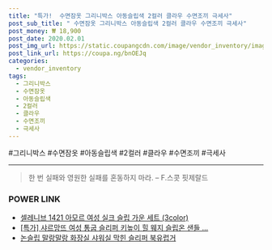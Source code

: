 ```yaml
--- 
title: "특가!  수면잠옷 그리니박스 아동슬립색 2컬러 클라우 수면조끼 극세사" 
post_sub_title: " 수면잠옷 그리니박스 아동슬립색 2컬러 클라우 수면조끼 극세사" 
post_money: ₩ 18,900 
post_date: 2020.02.01 
post_img_url: https://static.coupangcdn.com/image/vendor_inventory/images/2017/11/27/16/7/b3df886e-0beb-4eeb-8679-5845f33f947a.jpg 
post_link_url: https://coupa.ng/bnOEJq 
categories: 
  - vendor_inventory 
tags: 
  - 그리니박스 
  - 수면잠옷 
  - 아동슬립색 
  - 2컬러 
  - 클라우 
  - 수면조끼 
  - 극세사 
--- 
```

  #그리니박스 #수면잠옷 #아동슬립색 #2컬러 #클라우 #수면조끼 #극세사 
<hr> 

> 한 번 실패와 영원한 실패를 혼동하지 마라. – F.스콧 핏제랄드 


### POWER LINK

* <a href="https://blog.naver.com/fasyy4321/221785862490" target="_blank">셀레니브 1421 아모르 여성 실크 슬립 가운 세트 (3color)</a>
* <a href="https://blog.naver.com/sakai111/221791992932" target="_blank">[특가] 샤르망뜨 여성 통굽 슬리퍼 키높이 힐 웨지 슬립온 샌들 ...</a>
* <a href="https://blog.naver.com/santokki14/221784101622" target="_blank">논슬립 말랑말랑 화장실 샤워실 막힌 슬리퍼 북유럽거</a>
